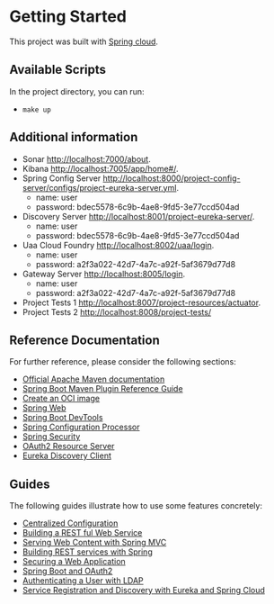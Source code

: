 # Getting Started

This project was built with [Spring cloud](https://spring.io/projects/spring-cloud).

## Available Scripts

In the project directory, you can run:
- `make up`

## Additional information
- Sonar [http://localhost:7000/about](http://localhost:7000/about).
- Kibana [http://localhost:7005/app/home#/](http://localhost:7005/app/home#/).
- Spring Config Server [http://localhost:8000/project-config-server/configs/project-eureka-server.yml](http://localhost:8000/project-config-server/configs/project-eureka-server.yml).
  - name: user
  - password: bdec5578-6c9b-4ae8-9fd5-3e77ccd504ad
- Discovery Server [http://localhost:8001/project-eureka-server/](http://localhost:8001/project-eureka-server/).
  - name: user
  - password: bdec5578-6c9b-4ae8-9fd5-3e77ccd504ad
- Uaa Cloud Foundry [http://localhost:8002/uaa/login](http://localhost:8002/uaa/login).
  - name: user
  - password: a2f3a022-42d7-4a7c-a92f-5af3679d77d8
- Gateway Server [http://localhost:8005/login](http://localhost:8005/).
  - name: user
  - password: a2f3a022-42d7-4a7c-a92f-5af3679d77d8
- Project Tests 1 [http://localhost:8007/project-resources/actuator](http://localhost:8007/project-resources/actuator).
- Project Tests 2 [http://localhost:8008/project-tests/](http://localhost:8008/project-tests/)

## Reference Documentation
For further reference, please consider the following sections:

* [Official Apache Maven documentation](https://maven.apache.org/guides/index.html)
* [Spring Boot Maven Plugin Reference Guide](https://docs.spring.io/spring-boot/docs/2.4.2/maven-plugin/reference/html/)
* [Create an OCI image](https://docs.spring.io/spring-boot/docs/2.4.2/maven-plugin/reference/html/#build-image)
* [Spring Web](https://docs.spring.io/spring-boot/docs/2.4.2/reference/htmlsingle/#boot-features-developing-web-applications)
* [Spring Boot DevTools](https://docs.spring.io/spring-boot/docs/2.4.2/reference/htmlsingle/#using-boot-devtools)
* [Spring Configuration Processor](https://docs.spring.io/spring-boot/docs/2.4.2/reference/htmlsingle/#configuration-metadata-annotation-processor)
* [Spring Security](https://docs.spring.io/spring-boot/docs/2.4.2/reference/htmlsingle/#boot-features-security)
* [OAuth2 Resource Server](https://docs.spring.io/spring-boot/docs/2.4.2/reference/htmlsingle/#boot-features-security-oauth2-server)
* [Eureka Discovery Client](https://docs.spring.io/spring-cloud-netflix/docs/current/reference/html/#service-discovery-eureka-clients)

## Guides
The following guides illustrate how to use some features concretely:

* [Centralized Configuration](https://spring.io/guides/gs/centralized-configuration/)
* [Building a REST ful Web Service](https://spring.io/guides/gs/rest-service/)
* [Serving Web Content with Spring MVC](https://spring.io/guides/gs/serving-web-content/)
* [Building REST services with Spring](https://spring.io/guides/tutorials/bookmarks/)
* [Securing a Web Application](https://spring.io/guides/gs/securing-web/)
* [Spring Boot and OAuth2](https://spring.io/guides/tutorials/spring-boot-oauth2/)
* [Authenticating a User with LDAP](https://spring.io/guides/gs/authenticating-ldap/)
* [Service Registration and Discovery with Eureka and Spring Cloud](https://spring.io/guides/gs/service-registration-and-discovery/)
